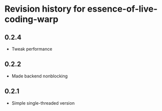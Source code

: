 # Revision history for essence-of-live-coding-warp

## 0.2.4

* Tweak performance

## 0.2.2

* Made backend nonblocking

## 0.2.1

* Simple single-threaded version
